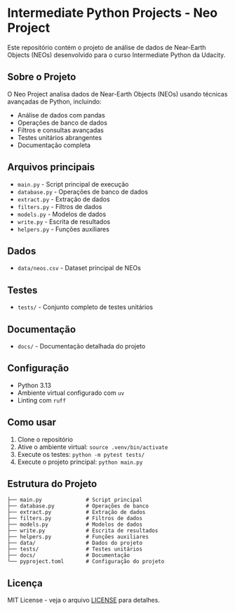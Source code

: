 # Intermediate Python Projects - Neo Project

Este repositório contém o projeto de análise de dados de Near-Earth Objects (NEOs) desenvolvido para o curso Intermediate Python da Udacity.

## Sobre o Projeto

O Neo Project analisa dados de Near-Earth Objects (NEOs) usando técnicas avançadas de Python, incluindo:

- Análise de dados com pandas
- Operações de banco de dados
- Filtros e consultas avançadas
- Testes unitários abrangentes
- Documentação completa

## Arquivos principais

- `main.py` - Script principal de execução
- `database.py` - Operações de banco de dados
- `extract.py` - Extração de dados
- `filters.py` - Filtros de dados
- `models.py` - Modelos de dados
- `write.py` - Escrita de resultados
- `helpers.py` - Funções auxiliares

## Dados

- `data/neos.csv` - Dataset principal de NEOs

## Testes

- `tests/` - Conjunto completo de testes unitários

## Documentação

- `docs/` - Documentação detalhada do projeto

## Configuração

- Python 3.13
- Ambiente virtual configurado com `uv`
- Linting com `ruff`

## Como usar

1. Clone o repositório
2. Ative o ambiente virtual: `source .venv/bin/activate`
3. Execute os testes: `python -m pytest tests/`
4. Execute o projeto principal: `python main.py`

## Estrutura do Projeto

```
├── main.py              # Script principal
├── database.py          # Operações de banco
├── extract.py           # Extração de dados
├── filters.py           # Filtros de dados
├── models.py            # Modelos de dados
├── write.py             # Escrita de resultados
├── helpers.py           # Funções auxiliares
├── data/                # Dados do projeto
├── tests/               # Testes unitários
├── docs/                # Documentação
└── pyproject.toml       # Configuração do projeto
```

## Licença

MIT License - veja o arquivo [LICENSE](LICENSE) para detalhes.